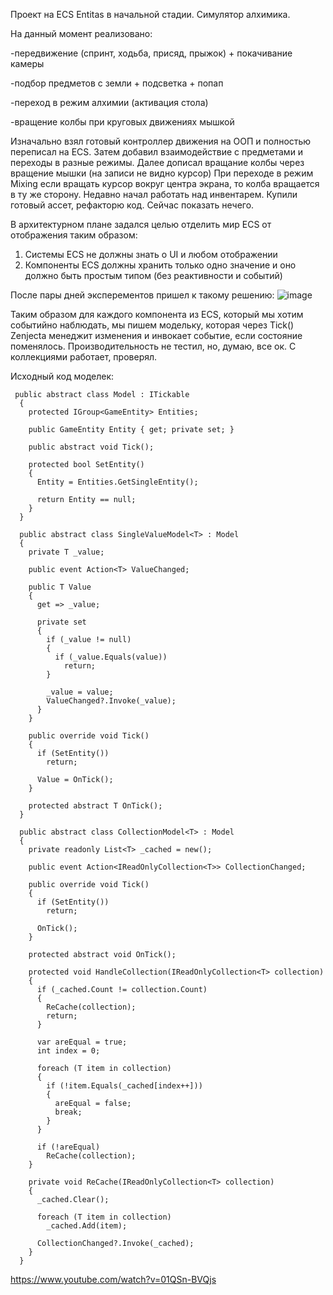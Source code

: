 

Проект на ECS Entitas в начальной стадии.
Симулятор алхимика.

На данный момент реализовано:

-передвижение (спринт, ходьба, присяд, прыжок) + покачивание камеры

-подбор предметов с земли + подсветка + попап

-переход в режим алхимии (активация стола)

-вращение колбы при круговых движениях мышкой

Изначально взял готовый контроллер движения на ООП и полностью переписал на ECS.
Затем добавил взаимодействие с предметами и переходы в разные режимы.
Далее дописал вращание колбы через вращение мышки (на записи не видно курсор) При переходе в режим Mixing если вращать курсор вокруг центра экрана, то колба вращается в ту же сторону. 
Недавно начал работать над инвентарем. Купили готовый ассет, рефакторю код. Сейчас показать нечего.

В архитектурном плане задался целью отделить мир ECS от отображения таким образом:
1. Системы ECS не должны знать о UI и любом отображении
2. Компоненты ECS должны хранить только одно значение и оно должно быть простым типом (без реактивности и событий)

После пары дней эксперементов пришел к такому решению:
![image](https://github.com/user-attachments/assets/15816f86-412d-4b7e-9b95-3761721f61fe)

Таким образом для каждого компонента из ECS, который мы хотим событийно наблюдать, мы пишем модельку, которая через Tick() Zenjecta менеджит изменения и инвокает событие, если состояние поменялось. Производительность не тестил, но, думаю, все ок. С коллекциями работает, проверял.


Исходный код моделек:
```
 public abstract class Model : ITickable
  {
    protected IGroup<GameEntity> Entities;
    
    public GameEntity Entity { get; private set; }
    
    public abstract void Tick();

    protected bool SetEntity()
    {
      Entity = Entities.GetSingleEntity();

      return Entity == null;
    }
  }
```

```
  public abstract class SingleValueModel<T> : Model
  {
    private T _value;

    public event Action<T> ValueChanged;

    public T Value
    {
      get => _value;

      private set
      {
        if (_value != null)
        {
          if (_value.Equals(value))
            return;
        }

        _value = value;
        ValueChanged?.Invoke(_value);
      }
    }

    public override void Tick()
    {
      if (SetEntity())
        return;

      Value = OnTick();
    }

    protected abstract T OnTick();
  }
```
```
  public abstract class CollectionModel<T> : Model
  {
    private readonly List<T> _cached = new();

    public event Action<IReadOnlyCollection<T>> CollectionChanged;

    public override void Tick()
    {
      if (SetEntity())
        return;

      OnTick();
    }

    protected abstract void OnTick();

    protected void HandleCollection(IReadOnlyCollection<T> collection)
    {
      if (_cached.Count != collection.Count)
      {
        ReCache(collection);
        return;
      }

      var areEqual = true;
      int index = 0;

      foreach (T item in collection)
      {
        if (!item.Equals(_cached[index++]))
        {
          areEqual = false;
          break;
        }
      }

      if (!areEqual)
        ReCache(collection);
    }

    private void ReCache(IReadOnlyCollection<T> collection)
    {
      _cached.Clear();

      foreach (T item in collection)
        _cached.Add(item);

      CollectionChanged?.Invoke(_cached);
    }
  }
  ```


https://www.youtube.com/watch?v=01QSn-BVQjs
